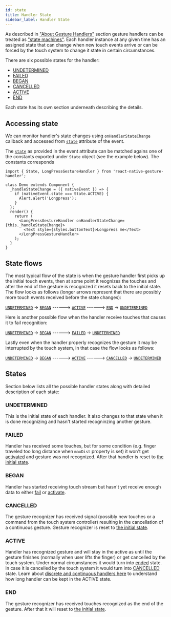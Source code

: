 ```yaml
---
id: state
title: Handler State
sidebar_label: Handler State
---
```


As described in ["About Gesture Handlers"](about-handlers.md) section gesture handlers can be treated as ["state machines"](https://en.wikipedia.org/wiki/Finite-state_machine).
Each handler instance at any given time has an assigned state that can change when new touch events arrive or can be forced by the touch system to change it state in certain circumstances.

There are six possible states for the handler:
 - [UNDETERMINED](#undetermined)
 - [FAILED](#failed)
 - [BEGAN](#began)
 - [CANCELLED](#cancelled)
 - [ACTIVE](#active)
 - [END](#end)

Each state has its own section underneath describing the details.

## Accessing state

We can monitor handler's state changes using [`onHandlerStateChange`](handler-common.md#onhandlerstatechange) callback and accessed from [`state`](handler-common.md#state) attribute of the event.

The [`state`](handler-common.md#state) as provided in the event attribute can be matched agains one of the constants exported under `State` object (see the example below).
The constants corresponds

```
import { State, LongPressGestureHandler } from 'react-native-gesture-handler';

class Demo extends Component {
  _handleStateChange = ({ nativeEvent }) => {
    if (nativeEvent.state === State.ACTIVE) {
      Alert.alert('Longpress');
    }
  };
  render() {
    return (
      <LongPressGestureHandler onHandlerStateChange={this._handleStateChange}>
        <Text style={styles.buttonText}>Longpress me</Text>
      </LongPressGestureHandler>
    );
  }
}
```

## State flows

The most typical flow of the state is when the gesture handler first picks up the initial touch events, then at some point it reognizes the touches and after the end of the gesture is recognized it resets back to the initial state. The flow looks as follows (longer arrows represent that there are possibly more touch events received before the state changes):

[`UNDETERMINED`](#undetermined) -> [`BEGAN`](#began) ------> [`ACTIVE`](#active) ------> [`END`](#end) -> [`UNDETERMINED`](#undetermined)

Here is another possible flow when the handler receive touches that causes it to fail recognition:

[`UNDETERMINED`](#undetermined) -> [`BEGAN`](#began) ------> [`FAILED`](#failed) -> [`UNDETERMINED`](#undetermined)

Lastly even when the handler properly recognizes the gesture it may be interrupted by the touch system, in that case the flow looks as follows:

[`UNDETERMINED`](#undetermined) -> [`BEGAN`](#began) ------> [`ACTIVE`](#active) ------> [`CANCELLED`](#cancelled) -> [`UNDETERMINED`](#undetermined)

## States

Section below lists all the possible handler states along with detailed description of each state:

### UNDETERMINED
This is the initial state of each handler. It also changes to that state when it is done recognizing and hasn't started recogninzing another gesture.

### FAILED
Handler has received some touches, but for some condition (e.g. finger traveled too long distance when `maxDist` property is set) it won't get [activated](#ACTIVE) and gesture was not recognized. After that handler is reset to [the initial state](#undetermined).

### BEGAN
Handler has started receiving touch stream but hasn't yet receive enough data to either [fail](#failed) or [activate](#active).

### CANCELLED
The gesture recognizer has received signal (possibly new touches or a command from the touch system controller) resulting in the cancellation of a continuous gesture. Gesture recognizer is reset to [the initial state](#undetermined).

### ACTIVE
Handler has recognized gesture and will stay in the active as until the gesture finishes (normally when user lifts the finger) or get cancelled by the touch system. Under normal circumstances it would turn into [ended](#end) state. In case it is cancelled by the touch system it would turn into [CANCELLED](#cancelled) state.
Learn about [discrete and continuous handlers here](about-handlers.md#discrete-vs-continuous) to understand how long handler can be kept in the ACTIVE state.

### END
The gesture recognizer has received touches recognized as the end of the gesture. After that it will reset to [the initial state](#undetermined).
